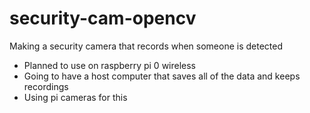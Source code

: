 # security-cam-opencv
Making a security camera that records when someone is detected
- Planned to use on raspberry pi 0 wireless
- Going to have a host computer that saves all of the data and keeps recordings
- Using pi cameras for this
